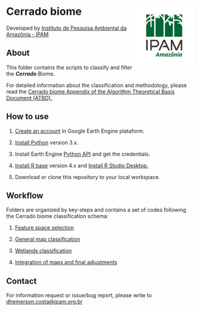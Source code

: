<div>
    <img src='./2-general-map/www/ipam_logo.jpg' height='auto' width='160' align='right'>
    <h1>Cerrado biome</h1>
</div>

Developed by [Instituto de Pesquisa Ambiental da Amazônia - IPAM](https://ipam.org.br/)<br>

## About
This folder contains the scripts to classify and filter the ***Cerrado*** Biome.

For detailed information about the classification and methodology, please read the  [Cerrado biome Appendix of the Algorithm Theoretical Basis Document (ATBD).](https://mapbiomas-br-site.s3.amazonaws.com/Cerrado_Appendix_-_ATBD_Collection_5_v1.pdf)

## How to use
1. [Create an account](https://signup.earthengine.google.com/) in Google Earth Engine plataform.

2. [Install Python](https://www.python.org/downloads/) version 3.x.

3. Install Earth Engine [Python API](https://developers.google.com/earth-engine/guides/python_install) and get the credentials. 

4. [Install R base](https://cran.r-project.org/bin/) version 4.x and [Install R Studio Desktop.](https://www.rstudio.com/products/rstudio/download/)

5. Download or clone this repository to your local workspace.

## Workflow
Folders are organized by key-steps and contains a set of codes following the Cerrado biome classification schema:

1. [Feature space selection](https://github.com/musx/mapbiomas-cerrado-col6/tree/main/1-feature-space)

2. [General map classification](https://github.com/musx/mapbiomas-cerrado-col6/tree/main/2-general-map)

3. [Wetlands classification](https://github.com/musx/mapbiomas-cerrado-col6/tree/main/3-wetlands)

4. [Integration of maps and final adjustments](https://github.com/musx/mapbiomas-cerrado-col6/tree/main/4-integrate-map)

## Contact
For information request or issue/bug report, please write to dhemerson.costa@ipam.org.br
